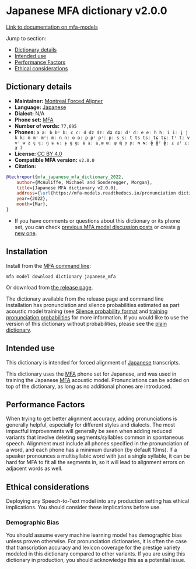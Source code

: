 
# Japanese MFA dictionary v2.0.0

[Link to documentation on mfa-models](https://mfa-models.readthedocs.io/en/main/dictionary/japanese_mfa.html)

Jump to section:

- [Dictionary details](#dictionary-details)
- [Intended use](#intended-use)
- [Performance Factors](#performance-factors)
- [Ethical considerations](#ethical-considerations)

## Dictionary details

- **Maintainer:** [Montreal Forced Aligner](https://montreal-forced-aligner.readthedocs.io/)
- **Language:** [Japanese](https://en.wikipedia.org/wiki/Japanese_language)
- **Dialect:** N/A
- **Phone set:** [MFA](https://mfa-models.readthedocs.io/en/refactor/mfa_phone_set.html#japanese)
- **Number of words:** `77,695`
- **Phones:** `a aː b bʲ bː c cː d dz dzː dʑ dʑː dʲ dː e eː h hː i iː i̥ j k kː m mʲ mʲː mː n nː o oː p pʲ pʲː pː s sː t ts tsː tɕ tɕː tʲ tː v vʲ w z ç çː ŋ ɕ ɕː ɟ ɡ ɡː ɨ ɨː ɨ̥ ɯ ɯː ɯ̥ ɰ̃ ɲ ɲː ɴ ɴː ɸ ɸʲ ɸː ɾ ɾʲ ɾː ʑ ʔ`
- **License:** [CC BY 4.0](https://github.com/MontrealCorpusTools/mfa-models/tree/main/dictionary/japanese/mfa/v2.0.0/LICENSE)
- **Compatible MFA version:** `v2.0.0`
- **Citation:**

```bibtex
@techreport{mfa_japanese_mfa_dictionary_2022,
	author={McAuliffe, Michael and Sonderegger, Morgan},
	title={Japanese MFA dictionary v2.0.0},
	address={\url{https://mfa-models.readthedocs.io/pronunciation dictionary/Japanese/Japanese MFA dictionary v2_0_0.html}},
	year={2022},
	month={Mar},
}
```

- If you have comments or questions about this dictionary or its phone set, you can check [previous MFA model discussion posts](https://github.com/MontrealCorpusTools/mfa-models/discussions?discussions_q=Japanese+MFA+dictionary+v2.0.0) or create [a new one](https://github.com/MontrealCorpusTools/mfa-models/discussions/new).

## Installation

Install from the [MFA command line](https://montreal-forced-aligner.readthedocs.io/en/latest/user_guide/models/index.html):

```
mfa model download dictionary japanese_mfa
```

Or download from [the release page](https://github.com/MontrealCorpusTools/mfa-models/releases/tag/dictionary-japanese_mfa-v2.0.0).

The dictionary available from the release page and command line installation has pronunciation and silence probabilities estimated as part acoustic model training (see [Silence probability format](https://montreal-forced-aligner.readthedocs.io/en/latest/user_guide/dictionary.html#silence-probabilities) and [training pronunciation probabilities](https://montreal-forced-aligner.readthedocs.io/en/latest/user_guide/workflows/training_dictionary.html) for more information.  If you would like to use the version of this dictionary without probabilities, please see the [plain dictionary](https://raw.githubusercontent.com/MontrealCorpusTools/mfa-models/main/dictionary/japanese/mfa/japanese_mfa.dict).

## Intended use

This dictionary is intended for forced alignment of [Japanese](https://en.wikipedia.org/wiki/Japanese_language) transcripts.

This dictionary uses the [MFA](https://mfa-models.readthedocs.io/en/refactor/mfa_phone_set.html#japanese) phone set for Japanese, and was used in training the Japanese [MFA](https://mfa-models.readthedocs.io/en/refactor/mfa_phone_set.html#japanese) acoustic model. Pronunciations can be added on top of the dictionary, as long as no additional phones are introduced.

## Performance Factors

When trying to get better alignment accuracy, adding pronunciations is generally helpful, especially for different styles and dialects. The most impactful improvements will generally be seen when adding reduced variants that involve deleting segments/syllables common in spontaneous speech.  Alignment must include all phones specified in the pronunciation of a word, and each phone has a minimum duration (by default 10ms). If a speaker pronounces a multisyllabic word with just a single syllable, it can be hard for MFA to fit all the segments in, so it will lead to alignment errors on adjacent words as well.

## Ethical considerations

Deploying any Speech-to-Text model into any production setting has ethical implications. You should consider these implications before use.

### Demographic Bias

You should assume every machine learning model has demographic bias unless proven otherwise. For pronunciation dictionaries, it is often the case that transcription accuracy and lexicon coverage for the prestige variety modeled in this dictionary compared to other variants. If you are using this dictionary in production, you should acknowledge this as a potential issue.
